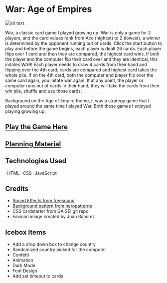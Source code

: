 # War: Age of Empires
![alt text](https://i.imgur.com/yUJCxBH.jpeg "War Card Game")

War, a classic card game I played growing up.  War  is only a game for 2 players, and the card values rank from Ace (highest) to 2 (lowest), a winner is determined by the opponent running out of cards.  Click the start button to play and before the game begins, each player is dealt 26 cards.  Each player flips over 1 card and then they are compared, the highest card wins. If both the player and the computer flip their card over and they are identical, this initates WAR!  Each player needs to draw 4 cards from their hand and flipping over the 4th card, cards are compared and highest card takes the whole pile.  If on the 4th card, both the computer and player flip over the same card again, you initate war again.  If at any point, the player or computer runs out of cards in their hand, they will take the cards from their win pile, shuffle and use those cards.

Background on the Age of Empire theme, it was a strategy game that I played around the same time I played War.  Both these games I enjoyed playing growing up.


##  [Play the Game Here](https://warthecardgame-btf.netlify.app)

## [Planning Material](https://docs.google.com/document/d/1a47oebq-Orz1j7DWTSFy0RwLvQxCOgTKB443srCqFo4/edit)

## Technologies Used

-HTML
-CSS
-JavaScript

## Credits

- [Sound Effects from freesound](https://freesound.org)
- [Background pattern from heropatterns](https://heropatterns.com)
- CSS cardstarter from GA SEI git repo
- Favicon image created by Juan Ramirez

## Icebox Items

- Add a drop down box to change country
- Randomized country picked for the computer
- Confetti
- Animation
- Dark Mode
- Font Design
- Add set timeout to cards

